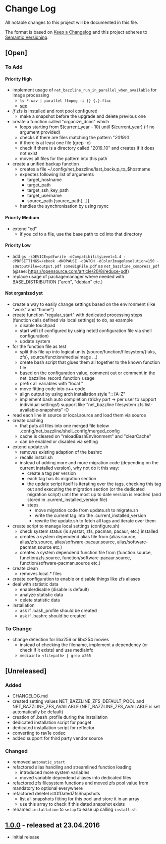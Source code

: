# Change Log

All notable changes to this project will be documented in this file.

The format is based on [Keep a Changelog](http://keepachangelog.com/)
and this project adheres to [Semantic Versioning](http://semver.org/).

## [Open]

### To Add

#### Priority High

* implement usage of `net_bazzline_run_in_parallel_when_available` for image processing
    * `ls *.wav | parallel ffmpeg -i {} {.}.flac`
    * [see](https://www.freecodecamp.org/news/how-to-supercharge-your-bash-workflows-with-gnu-parallel-53aab0aea141/)
* *if* zfs is installed and root pool configured
    * make a snapshot before the upgrade and delete previous one
* create a function called "organize_dcim" which
    * loops starting from $(current_year - 10) until $(current_year) (if no argument provided)
    * checks if there are files matching the pattern "*_201910_*
    * if there is at least one file (grep -c)
    * check if there is a directory called "2019_10" and creates if it does not exist
    * moves all files for the pattern into this path
* create a unified backup function
    * creates a file ~/.config/net_bazzline/last_backup_to_$hostname
    * expectes following list of arguments
        * target\_hostname
        * target\_path
        * target\_ssh_key_path
        * target\_username
        * source\_path [source\_path[...]]
    * handles the synchronisation by using rsync

#### Priority Medium

* extend "cd"
    * if you cd to a file, use the base path to cd into that directory

#### Priority Low

* add `gs -sDEVICE=pdfwrite -dCompatibilityLevel=1.4 -dPDFSETTINGS=/ebook -dNOPAUSE -dBATCH -dColorImageResolution=150 -sOutputFile=output.pdf someBigFile.pdf` as `net_bazzline_compress_pdf` (@see: https://opensource.com/article/20/8/reduce-pdf)
* replace usage of packagemanager where needed with BASE_DISTRIBUTION ("arch", "debian" etc.)

#### Not organized yet

* create a way to easily change settings based on the environment (like "work" and "home")
* create function "regular_start" with dedicated processing steps (function calls defined via local.settings) to do, as example
    * disable touchpad
    * start wifi (if configured by using netctl configuration file via shell configuration)
    * update system
* for the function file as test
    * split this file up into logical units (source/function/filesystem/{luks, zfs}, source/function/media/image ...)
    * create bash script that glues them all together to the known function file
    * based on the configuration value, comment out or comment in the net_bazzline_record_function_usage
    * prefix all variables with "local "
    * move fitting code into c++ code
    * align output by using arch installation style ":: [A-Z"
    * implement bash auto completion (tricky part -> per user to support individual settings!)  support like "net_bazzline filesystem zfs list-available-snapshots" :O
* read each line in source or local.source and load them via source
* create caching 
    * that puts all files into one merged file below .config/net_bazzline/shell_config/merged_config
    * cache is cleared on "reloadBashEnvironment" and "clearCache"
    * can be enabled or disabled via setting
* extend update.sh
    * removes existing adaption of the bashrc
    * recalls install.sh
    * instead of adding more and more migration code (depending on the current installed version), why not do it this way:
        * create a tag per version
        * each tag has its migration section
        * the update script itself is iterating over the tags,
            checking this tag out and executing the migration section 
            (or the dedicated migration script) until the most up to date version is reached
            (and stored in .current_installed_version file)
        * steps
            * move migration code from update.sh to migrate.sh
            * write the current tag into the .current_installed_version
            * rewrite the update.sh to fetch all tags and iterate over them
* create script to manage local settings (configure.sh)
    * check system status (is sysstat, zfs, pacman, pacaur, etc.) installed
    * creates a system dependend alias file from (alias.source, alias/zfs.source, alias/software-pacaur.source, alias/software-pacman.source etc.)
    * creates a system dependend function file from (function.source, function/zfs.source, function/software-pacaur.source, function/software-pacman.source etc.)
* create clean
    * removes local.\* files
* create configuration to enable or disable things like zfs aliases
* deal with statistic data
    * enable/disable (disable is default)
    * analyze statistic data
    * delete statistic data
* installation
    * ask if .bash_profile should be created
    * ask if .bashrc should be created

### To Change

* change detection for libx256 or libx254 movies
    * instead of checking the filename, implement a dependency (or check if it exists) and use mediainfo
    * `mediainfo <filepath> | grep x265`

## [Unreleased]

### Added

* CHANGELOG.md
* created setting values NET_BAZZLINE_ZFS_DEFAULT_POOL and NET_BAZZLINE_ZFS_AVAILABLE (NET_BAZZLINE_ZFS_AVAILABLE is set automatically be default)
* creation of .bash_profile during the installation
* dedicated installation script for pacget
* dedicated installation script for reflector
* converting to rav1e codec
* added support for third party vendor source

### Changed

* removed `automatic_start`
* refactored alias handling and streamlined function loading
    * introduced more system variables
    * moved variable dependend aliases into dedicated files
* refactored zfs filesystem functions and moved zfs pool value from mandatory to optional everywhere
* refactored deleteListOfDatedZfsSnapshots
    * list all snapshots fitting for this pool and store it in an array
    * use this array to check if this dated snapshot exists
* renamed `installation` to `setup` to ease up calling `install.sh`

## [1.0.0](https://github.com/stevleibelt/shell_config/tree/1.0.0) - released at 23.04.2016

* initial release
